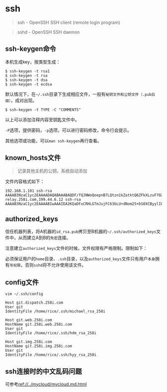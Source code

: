 # ssh

> ssh - OpenSSH SSH client (remote login program)

> sshd - OpenSSH SSH daemon



## ssh-keygen命令

本机生成key，按类型生成：

    $ ssh-keygen -t rsa1
    $ ssh-keygen -t rsa
    $ ssh-keygen -t dsa
    $ ssh-keygen -t ecdsa

默认情况下，在`~/.ssh`目录下生成相应文件，一般有`秘钥文件和公钥文件（.pub后缀）`，成对出现。

    $ ssh-keygen -t TYPE -C "COMMENTS"

以上可以添加注释内容至钥匙文件中。

`-P`选项，提供密码，`-p`选项，可以进行密码修改，命令行会提示。

其他选项或功能，可以`man ssh-keygen`再行查看。




## known_hosts文件

> 记录其他主机的公钥，系统自动添加

文件内容格式如下：

    192.168.1.101 ssh-rsa AAAAB3NzaC1yc2EAAAADAQABAAABAQDF/fQJNWoQoepnB7LQtzn1kZatktQ6ZFkXLzuF7OZ9SL/kXJbE2dD7srB1z2Sx1U6Xn5vI9UgScTtOqlJ/XrXB0vNG0/yIbQZeNnxHh9zT7nlAqM5YlgXnHFMAh4ts5MgPuJAvzxdjNv1lKqVPa0SbFlT1qcHF7SL4QbhfXmmG3jKm6v85vOnZ+tMhB0RIHvC8Me+2ylsIY58rPGzpJ/YScQKXsWnRbq7LgbNBnzmFFZM/ow+P61FIPlB/Ur/AVWOwyZETRuI0mOpDBFz2OAPLei6bq0PQ7ZWJpfz0A74EZMsJq0Kps4yi4swFj8v4KhrpFqogzikAONpNSmwneBeX
    relay.258i.com,199.44.6.12 ssh-rsa AAAAB3NzaC1yc2EAAAABIwAAAIEA2KQaDFxCRHLGTmJujFC63bLU+dNom25+bS0XCByylI80LpXf22m2q6f6/r+KrW+c4DOnNOIYetxszdr+UM3kabhqFPmRADeeMbUQtW/4kaAhTkFytpUhaRJ+PKGbpVv0DceDxmjBZECPduOuJfRJ5SYK9O/O+Cu4NiCKqjEyTuE=




## authorized_keys

信任机器列表，将A机器的`id_rsa.pub`拷贝至B机器的`~/.ssh/authorized_keys`文件中，从而建立A到B的`免密`连接。

注意建立`authorized_keys`文件的时候，文件权限有严格限制。限制如下：

必须保证用户的`home`目录、`.ssh`目录，以及`authorized_keys`文件只有用户`本身`拥有`写权限`，否则`sshd`将不允许使用该文件。


## config文件

    vim ~/.ssh/config

    Host git.dispatch.258i.com
    User git
    IdentityFile /home/rice/.ssh/michael_rsa_258i

    Host git.web.258i.com
    HostName git.258i.web.258i.com
    User git
    IdentityFile /home/rice/.ssh/hdm_rsa_258i

    Host git.img.258i.com
    HostName git.258i.img.258i.com
    User git
    IdentityFile /home/rice/.ssh/hyy_rsa_258i




## ssh连接时的中文乱码问题

可参考<ref://../mycloud/mycloud.md.html>
